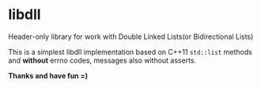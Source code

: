 # libdll

Header-only library for work with Double Linked Lists(or Bidirectional Lists)

This is a simplest libdll implementation based on C++11 `std::list` methods and **without** errno codes, messages also without asserts.

**Thanks and have fun =)**
